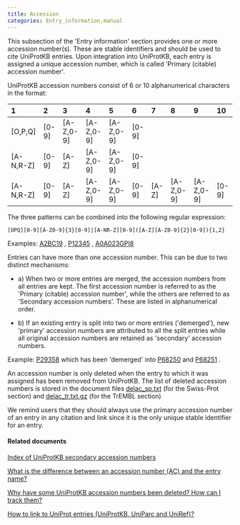 ```yaml
---
title: Accession
categories: Entry_information,manual
---
```


This subsection of the 'Entry information' section provides one or more accession number(s). These are stable identifiers and should be used to cite UniProtKB entries. Upon integration into UniProtKB, each entry is assigned a unique accession number, which is called 'Primary (citable) accession number'.

UniProtKB accession numbers consist of 6 or 10 alphanumerical characters in the format:

| 1           | 2       | 3           | 4           | 5           | 6       | 7       | 8           | 9           | 10      |
|:------------|:--------|:------------|:------------|:------------|:--------|:--------|:------------|:------------|:--------|
| \[O,P,Q\]   | \[0-9\] | \[A-Z,0-9\] | \[A-Z,0-9\] | \[A-Z,0-9\] | \[0-9\] |         |             |             |         |
| \[A-N,R-Z\] | \[0-9\] | \[A-Z\]     | \[A-Z,0-9\] | \[A-Z,0-9\] | \[0-9\] |         |             |             |         |
| \[A-N,R-Z\] | \[0-9\] | \[A-Z\]     | \[A-Z,0-9\] | \[A-Z,0-9\] | \[0-9\] | \[A-Z\] | \[A-Z,0-9\] | \[A-Z,0-9\] | \[0-9\] |

The three patterns can be combined into the following regular expression:

`[OPQ][0-9][A-Z0-9]{3}[0-9]|[A-NR-Z][0-9]([A-Z][A-Z0-9]{2}[0-9]){1,2}`

Examples: [A2BC19](https://www.uniprot.org/uniprotkb/A2BC19#section%5Fgeneral) , [P12345](https://www.uniprot.org/uniprotkb/P12345#section%5Fgeneral) , [A0A023GPI8](https://www.uniprot.org/uniprotkb/A0A023GPI8#section%5Fgeneral)

Entries can have more than one accession number. This can be due to two distinct mechanisms:

-   a\) When two or more entries are merged, the accession numbers from all entries are kept. The first accession number is referred to as the 'Primary (citable) accession number', while the others are referred to as 'Secondary accession numbers'. These are listed in alphanumerical order.

<!-- -->

-   b\) If an existing entry is split into two or more entries ('demerged'), new 'primary' accession numbers are attributed to all the split entries while all original accession numbers are retained as 'secondary' accession numbers.

Example: [P29358](https://www.uniprot.org/uniprotkb/P29358) which has been 'demerged' into [P68250](https://www.uniprot.org/uniprotkb/P68250#entry_information) and [P68251](https://www.uniprot.org/uniprotkb/P68251#entry_information) .

An accession number is only deleted when the entry to which it was assigned has been removed from UniProtKB. The list of deleted accession numbers is stored in the document files [delac\_sp.txt](https://ftp.uniprot.org/pub/databases/uniprot/current%5Frelease/knowledgebase/complete/docs/delac%5Fsp.txt) (for the Swiss-Prot section) and [delac\_tr.txt.gz](https://ftp.uniprot.org/pub/databases/uniprot/current%5Frelease/knowledgebase/complete/docs/delac%5Ftr.txt.gz) (for the TrEMBL section)

We remind users that they should always use the primary accession number of an entry in any citation and link since it is the only unique stable identifier for an entry.

#### Related documents

[Index of UniProtKB secondary accession numbers](https://ftp.uniprot.org/pub/databases/uniprot/current%5Frelease/knowledgebase/complete/docs/sec%5Fac.txt)

[What is the difference between an accession number (AC) and the entry name?](http://www.uniprot.org/help/difference%5Faccession%5Fentryname)

[Why have some UniProtKB accession numbers been deleted? How can I track them?](http://www.uniprot.org/help/deleted%5Faccessions)

[How to link to UniProt entries (UniProtKB, UniParc and UniRef)?](http://www.uniprot.org/help/linking%5Fto%5Funiprot)
